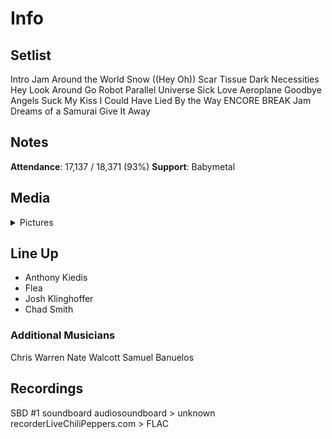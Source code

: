 # Info

## Setlist

Intro Jam
Around the World
Snow ((Hey Oh))
Scar Tissue
Dark Necessities
Hey
Look Around
Go Robot
Parallel Universe
Sick Love
Aeroplane
Goodbye Angels
Suck My Kiss
I Could Have Lied
By the Way
ENCORE BREAK
Jam
Dreams of a Samurai
Give It Away

## Notes

**Attendance**: 17,137 / 18,371 (93%)
**Support**: Babymetal

## Media 

<details>
  <summary>Pictures</summary>
  <!--<img alt="Setlist" title="Setlist" src="_.jpg" height="200" />
  <img alt="Clipping" title="Clipping" src="_.jpg" height="200" />
  <img alt="Flyer" title="Flyer" src="_.jpg" height="200" />-->
</details>

## Line Up

* Anthony Kiedis
* Flea
* Josh Klinghoffer
* Chad Smith

### Additional Musicians

Chris Warren  Nate Walcott  Samuel Banuelos

## Recordings

SBD #1
soundboard audiosoundboard > unknown recorderLiveChiliPeppers.com > FLAC
